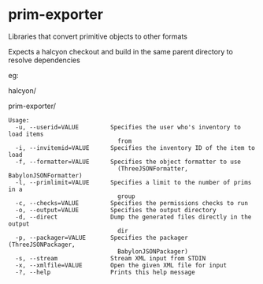 # prim-exporter
Libraries that convert primitive objects to other formats

Expects a halcyon checkout and build in the same parent directory to resolve dependencies

eg:

halcyon/

prim-exporter/

```
Usage:
  -u, --userid=VALUE         Specifies the user who's inventory to load items
                               from
  -i, --invitemid=VALUE      Specifies the inventory ID of the item to load
  -f, --formatter=VALUE      Specifies the object formatter to use
                               (ThreeJSONFormatter, BabylonJSONFormatter)
  -l, --primlimit=VALUE      Specifies a limit to the number of prims in a
                               group
  -c, --checks=VALUE         Specifies the permissions checks to run
  -o, --output=VALUE         Specifies the output directory
  -d, --direct               Dump the generated files directly in the output
                               dir
  -p, --packager=VALUE       Specifies the packager (ThreeJSONPackager,
                               BabylonJSONPackager)
  -s, --stream               Stream XML input from STDIN
  -x, --xmlfile=VALUE        Open the given XML file for input
  -?, --help                 Prints this help message
```
